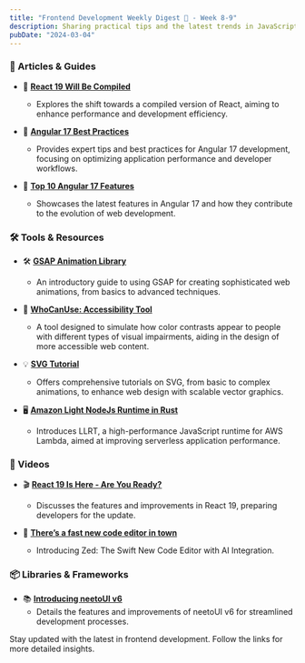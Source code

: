 ```yaml
---
title: "Frontend Development Weekly Digest 🎍 - Week 8-9"
description: Sharing practical tips and the latest trends in JavaScript
pubDate: "2024-03-04"
---
```


### 📝 Articles & Guides

- 📘 **[React 19 Will Be Compiled](https://reacttraining.com/blog/react-19-will-be-compiled)**

  - Explores the shift towards a compiled version of React, aiming to enhance performance and development efficiency.

- 📗 **[Angular 17 Best Practices](https://blog.stackademic.com/angular-best-practices-for-2023-148885fb4ccc)**

  - Provides expert tips and best practices for Angular 17 development, focusing on optimizing application performance and developer workflows.

- 📙 **[Top 10 Angular 17 Features](https://levelup.gitconnected.com/top-10-angular-17-feature-updates-revolutionizing-web-development-3b81f87a4228)**
  - Showcases the latest features in Angular 17 and how they contribute to the evolution of web development.

### 🛠 Tools & Resources

- 🛠 **[GSAP Animation Library](https://gsap.com/resources/get-started/)**

  - An introductory guide to using GSAP for creating sophisticated web animations, from basics to advanced techniques.

- 🧰 **[WhoCanUse: Accessibility Tool](https://www.whocanuse.com/)**

  - A tool designed to simulate how color contrasts appear to people with different types of visual impairments, aiding in the design of more accessible web content.

- 💡 **[SVG Tutorial](https://svg-tutorial.com/)**

  - Offers comprehensive tutorials on SVG, from basic to complex animations, to enhance web design with scalable vector graphics.

- 🖥 **[Amazon Light NodeJs Runtime in Rust](https://github.com/awslabs/llrt)**
  - Introduces LLRT, a high-performance JavaScript runtime for AWS Lambda, aimed at improving serverless application performance.

### 🎥 Videos

- 🎬 **[React 19 Is Here - Are You Ready?](https://www.youtube.com/watch?v=B-tjhF7ojeA)**

  - Discusses the features and improvements in React 19, preparing developers for the update.

- 🎥 **[There’s a fast new code editor in town](https://www.youtube.com/watch?v=JGz7Ou0Nwo8)**
  - Introducing Zed: The Swift New Code Editor with AI Integration.

### 📦 Libraries & Frameworks

- 📚 **[Introducing neetoUI v6](https://www.bigbinary.com/blog/introducing-neeto-ui-v6)**
  - Details the features and improvements of neetoUI v6 for streamlined development processes.

Stay updated with the latest in frontend development. Follow the links for more detailed insights.
